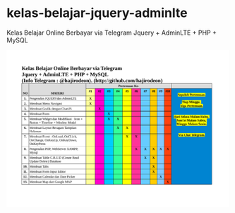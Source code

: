 # kelas-belajar-jquery-adminlte
Kelas Belajar Online Berbayar via Telegram Jquery + AdminLTE + PHP + MySQL


<img src="kurikulum_private_jquery_adminlte.png">
